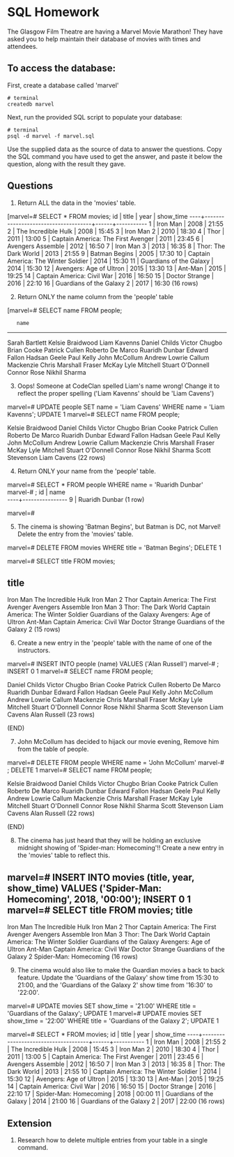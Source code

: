 # SQL Homework

The Glasgow Film Theatre are having a Marvel Movie Marathon! They have asked you to help maintain their database of movies with times and attendees.

## To access the database:

First, create a database called 'marvel'
```
# terminal
createdb marvel
```

Next, run the provided SQL script to populate your database:
```
# terminal
psql -d marvel -f marvel.sql
```

Use the supplied data as the source of data to answer the questions.  Copy the SQL command you have used to get the answer, and paste it below the question, along with the result they gave.

## Questions

1. Return ALL the data in the 'movies' table.

[marvel=# SELECT * FROM movies;
 id |                title                | year | show_time
----+-------------------------------------+------+-----------
  1 | Iron Man                            | 2008 | 21:55
  2 | The Incredible Hulk                 | 2008 | 15:45
  3 | Iron Man 2                          | 2010 | 18:30
  4 | Thor                                | 2011 | 13:00
  5 | Captain America: The First Avenger  | 2011 | 23:45
  6 | Avengers Assemble                   | 2012 | 16:50
  7 | Iron Man 3                          | 2013 | 16:35
  8 | Thor: The Dark World                | 2013 | 21:55
  9 | Batman Begins                       | 2005 | 17:30
 10 | Captain America: The Winter Soldier | 2014 | 15:30
 11 | Guardians of the Galaxy             | 2014 | 15:30
 12 | Avengers: Age of Ultron             | 2015 | 13:30
 13 | Ant-Man                             | 2015 | 19:25
 14 | Captain America: Civil War          | 2016 | 16:50
 15 | Doctor Strange                      | 2016 | 22:10
 16 | Guardians of the Galaxy 2           | 2017 | 16:30
(16 rows)


2. Return ONLY the name column from the 'people' table

[marvel=# SELECT name FROM people;

       name       
------------------
 Sarah Bartlett
 Kelsie Braidwood
 Liam Kavenns
 Daniel Childs
 Victor Chugbo
 Brian Cooke
 Patrick Cullen
 Roberto De Marco
 Ruaridh Dunbar
 Edward Fallon
 Hadsan Geele
 Paul Kelly
 John McCollum
 Andrew Lowrie
 Callum Mackenzie
 Chris Marshall
 Fraser McKay
 Lyle Mitchell
 Stuart O'Donnell
 Connor Rose
 Nikhil Sharma

3. Oops! Someone at CodeClan spelled Liam's name wrong! Change it to reflect the proper spelling ('Liam Kavenns' should be 'Liam Cavens')

marvel=# UPDATE people SET name = 'Liam Cavens' WHERE name = 'Liam Kavenns';
UPDATE 1
marvel=# SELECT name FROM people;

 Kelsie Braidwood
 Daniel Childs
 Victor Chugbo
 Brian Cooke
 Patrick Cullen
 Roberto De Marco
 Ruaridh Dunbar
 Edward Fallon
 Hadsan Geele
 Paul Kelly
 John McCollum
 Andrew Lowrie
 Callum Mackenzie
 Chris Marshall
 Fraser McKay
 Lyle Mitchell
 Stuart O'Donnell
 Connor Rose
 Nikhil Sharma
 Scott Stevenson
 Liam Cavens
(22 rows)

4. Return ONLY your name from the 'people' table.

marvel=# SELECT * FROM people WHERE name = 'Ruaridh Dunbar'
marvel-# ;
 id |      name      
----+----------------
  9 | Ruaridh Dunbar
(1 row)

marvel=#


5. The cinema is showing 'Batman Begins', but Batman is DC, not Marvel! Delete the entry from the 'movies' table.

marvel=# DELETE FROM movies WHERE title = 'Batman Begins';
DELETE 1

marvel=# SELECT title FROM movies;

title                
-------------------------------------
Iron Man
The Incredible Hulk
Iron Man 2
Thor
Captain America: The First Avenger
Avengers Assemble
Iron Man 3
Thor: The Dark World
Captain America: The Winter Soldier
Guardians of the Galaxy
Avengers: Age of Ultron
Ant-Man
Captain America: Civil War
Doctor Strange
Guardians of the Galaxy 2
(15 rows)

6. Create a new entry in the 'people' table with the name of one of the instructors.

marvel=# INSERT INTO people (name) VALUES ('Alan Russell')
marvel-# ;
INSERT 0 1
marvel=# SELECT name FROM people;

 Daniel Childs
 Victor Chugbo
 Brian Cooke
 Patrick Cullen
 Roberto De Marco
 Ruaridh Dunbar
 Edward Fallon
 Hadsan Geele
 Paul Kelly
 John McCollum
 Andrew Lowrie
 Callum Mackenzie
 Chris Marshall
 Fraser McKay
 Lyle Mitchell
 Stuart O'Donnell
 Connor Rose
 Nikhil Sharma
 Scott Stevenson
 Liam Cavens
 Alan Russell
(23 rows)

(END)


7. John McCollum has decided to hijack our movie evening, Remove him from the table of people.

marvel=# DELETE FROM people WHERE name = 'John McCollum'
marvel-# ;
DELETE 1
marvel=# SELECT name FROM people;

 Kelsie Braidwood
 Daniel Childs
 Victor Chugbo
 Brian Cooke
 Patrick Cullen
 Roberto De Marco
 Ruaridh Dunbar
 Edward Fallon
 Hadsan Geele
 Paul Kelly
 Andrew Lowrie
 Callum Mackenzie
 Chris Marshall
 Fraser McKay
 Lyle Mitchell
 Stuart O'Donnell
 Connor Rose
 Nikhil Sharma
 Scott Stevenson
 Liam Cavens
 Alan Russell
(22 rows)

(END)


8. The cinema has just heard that they will be holding an exclusive midnight showing of 'Spider-man: Homecoming'!! Create a new entry in the 'movies' table to reflect this.

marvel=# INSERT INTO movies (title, year, show_time) VALUES ('Spider-Man: Homecoming', 2018, '00:00');
INSERT 0 1
marvel=# SELECT title FROM movies;
                title                
-------------------------------------
 Iron Man
 The Incredible Hulk
 Iron Man 2
 Thor
 Captain America: The First Avenger
 Avengers Assemble
 Iron Man 3
 Thor: The Dark World
 Captain America: The Winter Soldier
 Guardians of the Galaxy
 Avengers: Age of Ultron
 Ant-Man
 Captain America: Civil War
 Doctor Strange
 Guardians of the Galaxy 2
 Spider-Man: Homecoming
(16 rows)

9. The cinema would also like to make the Guardian movies a back to back feature. Update the 'Guardians of the Galaxy' show time from 15:30 to 21:00, and the 'Guardians of the Galaxy 2' show time from '16:30' to '22:00'.

marvel=# UPDATE movies SET show_time = '21:00' WHERE title = 'Guardians of the Galaxy';
UPDATE 1
marvel=# UPDATE movies SET show_time = '22:00' WHERE title = 'Guardians of the Galaxy 2';
UPDATE 1

marvel=# SELECT *  FROM movies;
 id |                title                | year | show_time
----+-------------------------------------+------+-----------
  1 | Iron Man                            | 2008 | 21:55
  2 | The Incredible Hulk                 | 2008 | 15:45
  3 | Iron Man 2                          | 2010 | 18:30
  4 | Thor                                | 2011 | 13:00
  5 | Captain America: The First Avenger  | 2011 | 23:45
  6 | Avengers Assemble                   | 2012 | 16:50
  7 | Iron Man 3                          | 2013 | 16:35
  8 | Thor: The Dark World                | 2013 | 21:55
 10 | Captain America: The Winter Soldier | 2014 | 15:30
 12 | Avengers: Age of Ultron             | 2015 | 13:30
 13 | Ant-Man                             | 2015 | 19:25
 14 | Captain America: Civil War          | 2016 | 16:50
 15 | Doctor Strange                      | 2016 | 22:10
 17 | Spider-Man: Homecoming              | 2018 | 00:00
 11 | Guardians of the Galaxy             | 2014 | 21:00
 16 | Guardians of the Galaxy 2           | 2017 | 22:00
(16 rows)


## Extension

1. Research how to delete multiple entries from your table in a single command.

